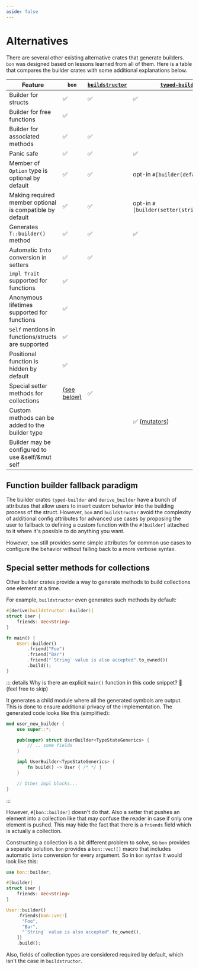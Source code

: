 ```yaml
---
aside: false
---
```


# Alternatives

There are several other existing alternative crates that generate builders. `bon` was designed based on lessons learned from all of them. Here is a table that compares the builder crates with some additional explanations below.

<!-- If you want to edit the table below make sure to reduce the font size in editor or turn off word wrap to easier view the table -->

Feature                                                  | `bon`              | [`buildstructor`]  | [`typed-builder`]                         | [`derive_builder`]
---------------------------------------------------------|--------------------|--------------------|-------------------------------------------|------------------------------------------
Builder for structs                                      | :white_check_mark: | :white_check_mark: | :white_check_mark:                        | :white_check_mark:
Builder for free functions                               | :white_check_mark: |                    |                                           |
Builder for associated methods                           | :white_check_mark: | :white_check_mark: |                                           |
Panic safe                                               | :white_check_mark: | :white_check_mark: | :white_check_mark:                        | `build()` returns a `Result`
Member of `Option` type is optional by default           | :white_check_mark: | :white_check_mark: | opt-in `#[builder(default)]`              | opt-in `#[builder(default)]`
Making required member optional is compatible by default | :white_check_mark: | :white_check_mark: | opt-in `#[builder(setter(strip_option))]` | opt-in `#[builder(setter(strip_option))]`
Generates `T::builder()` method                          | :white_check_mark: | :white_check_mark: | :white_check_mark:                        | only `Builder::default()`
Automatic `Into` conversion in setters                   | :white_check_mark: | :white_check_mark: |                                           |
 `impl Trait` supported for functions                    | :white_check_mark: |                    |                                           |
Anonymous lifetimes supported for functions              | :white_check_mark: |                    |                                           |
`Self` mentions in functions/structs are supported       | :white_check_mark: |                    |                                           |
Positional function is hidden by default                 | :white_check_mark: |                    |                                           |
Special setter methods for collections                   | [(see below)][r1]  | :white_check_mark: |                                           | :white_check_mark:
Custom methods can be added to the builder type          |                    |                    | :white_check_mark: ([mutators])           | :white_check_mark:
Builder may be configured to use &self/&mut self         |                    |                    |                                           | :white_check_mark:

## Function builder fallback paradigm

The builder crates `typed-builder` and `derive_builder` have a bunch of attributes that allow users to insert custom behavior into the building process of the struct. However, `bon` and `buildstructor` avoid the complexity of additional config attributes for advanced use cases by proposing the user to fallback to defining a custom function with the `#[builder]` attached to it where it's possible to do anything you want.

However, `bon` still provides some simple attributes for common use cases to configure the behavior without falling back to a more verbose syntax.

## Special setter methods for collections

Other builder crates provide a way to generate methods to build collections one element at a time.

For example, `buildstructor` even generates such methods by default:

```rust
#[derive(buildstructor::Builder)]
struct User {
    friends: Vec<String>
}

fn main() {
    User::builder()
        .friend("Foo")
        .friend("Bar")
        .friend("`String` value is also accepted".to_owned())
        .build();
}
```

::: details Why is there an explicit `main()` function in this code snippet? 🤔 (feel free to skip)





It generates a child module where all the generated symbols are output. This is done to ensure additional privacy of the implementation. The generated code looks like this (simplified):

```rust ignore
mod user_new_builder {
    use super::*;

    pub(super) struct UserBuilder<TypeStateGenerics> {
        // .. some fields
    }

    impl UserBuilder<TypeStateGenerics> {
        fn build() -> User { /* */ }
    }

    // Other impl blocks...
}
```


:::

However, `#[bon::builder]` doesn't do that. Also a setter that pushes an element into a collection like that may confuse the reader in case if only one element is pushed. This may hide the fact that there is a `friends` field which is actually a collection.

Constructing a collection is a bit different problem to solve, so `bon` provides a separate solution. `bon` provides a `bon::vec![]` macro that includes automatic `Into` conversion for every argument. So in `bon` syntax it would look like this:

```rust
use bon::builder;

#[builder]
struct User {
    friends: Vec<String>
}

User::builder()
    .friends(bon::vec![
      "Foo",
      "Bar",
      "`String` value is also accepted".to_owned(),
    ])
    .build();
```

Also, fields of collection types are considered required by default, which isn't the case in `buildstructor`.

[`buildstructor`]: https://docs.rs/buildstructor/latest/buildstructor/
[`typed-builder`]: https://docs.rs/typed-builder/latest/typed_builder/
[`derive_builder`]: https://docs.rs/derive_builder/latest/derive_builder/
[mutators]: https://docs.rs/typed-builder/latest/typed_builder/derive.TypedBuilder.html#mutators
[r1]: #special-setter-methods-for-collections
